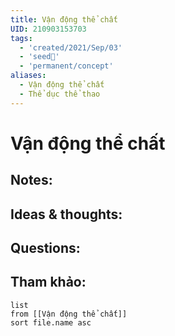 ```yaml
---
title: Vận động thể chất
UID: 210903153703
tags:
  - 'created/2021/Sep/03'
  - 'seed🥜'
  - 'permanent/concept'
aliases:
  - Vận động thể chất
  - Thể dục thể thao
---
```

# Vận động thể chất

## Notes:


## Ideas & thoughts:

## Questions:


## Tham khảo:
```dataview
list
from [[Vận động thể chất]]
sort file.name asc
```